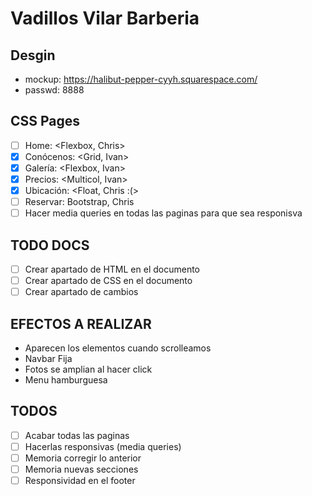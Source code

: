 # Vadillos Vilar Barberia

## Desgin

-   mockup: https://halibut-pepper-cyyh.squarespace.com/
-   passwd: 8888

## CSS Pages

-   [ ] Home: <Flexbox, Chris>
-   [x] Conócenos: <Grid, Ivan>
-   [x] Galería: <Flexbox, Ivan>
-   [x] Precios: <Multicol, Ivan>
-   [x] Ubicación: <Float, Chris :(>
-   [ ] Reservar: Bootstrap, Chris
-   [ ] Hacer media queries en todas las paginas para que sea responisva

## TODO DOCS

-   [ ] Crear apartado de HTML en el documento
-   [ ] Crear apartado de CSS en el documento
-   [ ] Crear apartado de cambios

## EFECTOS A REALIZAR

-   Aparecen los elementos cuando scrolleamos
-   Navbar Fija
-   Fotos se amplian al hacer click
-   Menu hamburguesa

## TODOS

-   [ ] Acabar todas las paginas
-   [ ] Hacerlas responsivas (media queries)
-   [ ] Memoria corregir lo anterior
-   [ ] Memoria nuevas secciones
-   [ ] Responsividad en el footer
